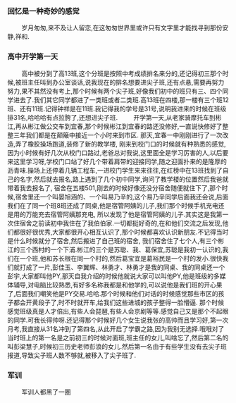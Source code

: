 ### 回忆是一种奇妙的感觉

&emsp; &emsp;岁月匆匆,来不及让人留恋,在这匆匆世界里或许只有文字里才能找寻到那份安静,祥和.

### 高中开学第一天
&emsp; &emsp;高中被分到了高13班,这个分班是按照中考成绩排名来分的,还记得初三那个时候,被班主任叫到办公室谈话,说我现在的排名想要进尖子班,还有点悬,需要再努力努力,果不其然没有考上,那个时候有两个尖子班,好像我们初中的班只有三、四个同学进去了.我们其它同学都进了一类班或者二类班.高13班在四楼,那一楼有三个班12班、还有11班.记得钟祥是在11班.我记得我的学号是31号,说明我进来的时候在班级排31名,哈哈哈有点拉胯了,还想进尖子班.
&emsp; &emsp;开学第一天,从老家骑摩托车到彬江,再从彬江做公交车到宜春,那个时候彬江到宜春的路还没修好,一直说快修好了整整三年我们都是在颠簸中接近一个小时来到市区. 那天,宜春一中刚刚进行了一次改造,弄了橡胶操场跑道,装修了新的教学楼, 刚来到校门口的时候就有种熟悉的感觉,因为小时候有好几次从校门口路过,老爸总对我说,这里面全是学习厉害的人,以后要来这里学习呀,学校门口站了好几个带着肩带的迎接同学,随之迎面扑来的是隆厚的沥青味.操场上还停着几辆工程车,一进校门学生来来往往,在红榜中在13班找到了自己的名字,然后就去报名,路上遇到了几个初中同学,询问了教学楼的位置然后我爸就带着我去报名了, 宿舍在五楼501,刚去的时候好像还没分宿舍随便就住下了,那个时候,宿舍里还一个叫晏旭涵的、一个叫易乃辛的,这个易乃辛同学后面我还会说,后面我们在了同一个班8班还成了同桌,他是宿管阿姨的儿子,我们那个时候手机充电还是用的万能充去宿管阿姨那充电, 所以发现了他是宿管阿姨的儿子.其实这是我第一次住宿舍之前读初中我住在了我伯伯家.一切都挺好奇的,在和他们交流之后发现,他们都很好很优秀,大家都很开心相互认识了,那个时候都喜欢认识新朋友.不记得当时是什么时候就分了宿舍,然后搬进了自己班的宿舍, 我们宿舍住了七个人,有三个彬江的三个西村的一个下浦.彬江的三个是苏聪、我、葛保宜,苏聪是我初一认识的,我们在一个班,他和苏长根在同一个村的,然后葛宝宜是葛裕民是一个村的发小.很快我们就打成了一片,彭佳玉、李翼辉、林勇才、林勇才是我的同桌、我的同桌还一个彭宇,大家都叫他PY,那天自我介绍的时候他就说大家可以叫他PY,他是班级的多媒体辅导,对电脑比较熟悉,有好多名称我都是和他学的,可以说他是我们班的开心果了,后面我们嘲笑他是PY交易.哈哈.那个时候和他们对话的时候感觉那些市区的孩子都会开黄段子了,时不时就开车,给我们这些进城的孩子整得一脸懵逼. 那个时候感觉班级真是人才倍出,有些人会琵琶,有些人会京剧等等.感觉自己又是那个不起眼的同学.可我长得帅呀.还记得那个时候好几个女生说我张的高帅而且学习好,第一次月考,我直接从31名冲到了第四名,从此开启了学霸之路,因为我别无选择.哦哦对了当时班上的第一名是之前初三的时候对面班,班主任的女儿,叫啥忘了,然后第二名的叫彭梁慧子,时候初三历史老师彭浪的女儿.然后第一名由于有些学生没有去尖子班报道,导致尖子班人数不够就,被移入了尖子班了.

### 军训
&emsp; &emsp;军训人都黑了一圈